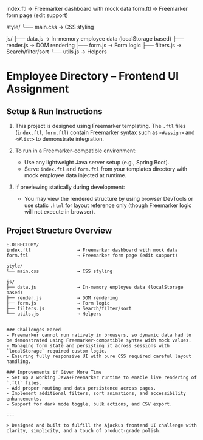 index.ftl                 → Freemarker dashboard with mock data
form.ftl                  → Freemarker form page (edit support)

style/
└── main.css              → CSS styling

js/
├── data.js               → In-memory employee data (localStorage based)
├── render.js             → DOM rendering
├── form.js               → Form logic
├── filters.js            → Search/filter/sort
└── utils.js              → Helpers


# Employee Directory – Frontend UI Assignment

## Setup & Run Instructions


1. This project is designed using Freemarker templating. The `.ftl` files (`index.ftl`, `form.ftl`) contain Freemarker syntax such as `<#assign>` and `<#list>` to demonstrate integration.

2. To run in a Freemarker-compatible environment:
   - Use any lightweight Java server setup (e.g., Spring Boot).
   - Serve `index.ftl` and `form.ftl` from your templates directory with mock employee data injected at runtime.

3. If previewing statically during development:
   - You may view the rendered structure by using browser DevTools or use static `.html` for layout reference only (though Freemarker logic will not execute in browser).

## Project Structure Overview
```
E-DIRECTORY/
index.ftl                 → Freemarker dashboard with mock data
form.ftl                  → Freemarker form page (edit support)

style/
└── main.css              → CSS styling

js/
├── data.js               → In-memory employee data (localStorage based)
├── render.js             → DOM rendering
├── form.js               → Form logic
├── filters.js            → Search/filter/sort
└── utils.js              → Helpers


### Challenges Faced
- Freemarker cannot run natively in browsers, so dynamic data had to be demonstrated using Freemarker-compatible syntax with mock values.
- Managing form state and persisting it across sessions with `localStorage` required custom logic.
- Ensuring fully responsive UI with pure CSS required careful layout handling.

### Improvements if Given More Time
- Set up a working Java+Freemarker runtime to enable live rendering of `.ftl` files.
- Add proper routing and data persistence across pages.
- Implement additional filters, sort animations, and accessibility enhancements.
- Support for dark mode toggle, bulk actions, and CSV export.

---

> Designed and built to fulfill the Ajackus frontend UI challenge with clarity, simplicity, and a touch of product-grade polish.
